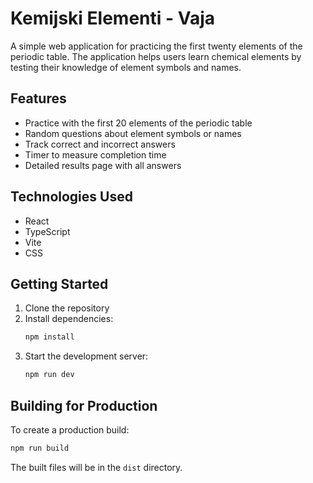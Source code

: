 # Kemijski Elementi - Vaja

A simple web application for practicing the first twenty elements of the periodic table. The application helps users learn chemical elements by testing their knowledge of element symbols and names.

## Features

- Practice with the first 20 elements of the periodic table
- Random questions about element symbols or names
- Track correct and incorrect answers
- Timer to measure completion time
- Detailed results page with all answers

## Technologies Used

- React
- TypeScript
- Vite
- CSS

## Getting Started

1. Clone the repository
2. Install dependencies:
   ```bash
   npm install
   ```
3. Start the development server:
   ```bash
   npm run dev
   ```

## Building for Production

To create a production build:

```bash
npm run build
```

The built files will be in the `dist` directory. 